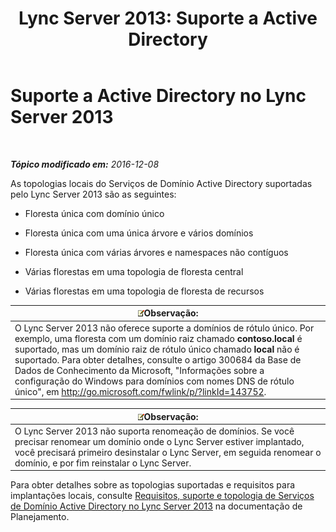 ﻿---
title: 'Lync Server 2013: Suporte a Active Directory'
TOCTitle: Suporte a Active Directory
ms:assetid: 28ed9ac4-586d-4803-ad45-99c4fa793f54
ms:mtpsurl: https://technet.microsoft.com/pt-br/library/Gg425756(v=OCS.15)
ms:contentKeyID: 49306200
ms.date: 12/10/2016
mtps_version: v=OCS.15
ms.translationtype: HT
---

# Suporte a Active Directory no Lync Server 2013

 

_**Tópico modificado em:** 2016-12-08_

As topologias locais do Serviços de Domínio Active Directory suportadas pelo Lync Server 2013 são as seguintes:

  - Floresta única com domínio único

  - Floresta única com uma única árvore e vários domínios

  - Floresta única com várias árvores e namespaces não contíguos

  - Várias florestas em uma topologia de floresta central

  - Várias florestas em uma topologia de floresta de recursos

<table>
<thead>
<tr class="header">
<th><img src="images/Gg425756.note(OCS.15).gif" title="note" alt="note" />Observação:</th>
</tr>
</thead>
<tbody>
<tr class="odd">
<td>O Lync Server 2013 não oferece suporte a domínios de rótulo único. Por exemplo, uma floresta com um domínio raiz chamado <strong>contoso.local</strong> é suportado, mas um domínio raiz de rótulo único chamado <strong>local</strong> não é suportado. Para obter detalhes, consulte o artigo 300684 da Base de Dados de Conhecimento da Microsoft, &quot;Informações sobre a configuração do Windows para domínios com nomes DNS de rótulo único&quot;, em <a href="http://go.microsoft.com/fwlink/p/?linkid=143752">http://go.microsoft.com/fwlink/p/?linkId=143752</a>.</td>
</tr>
</tbody>
</table>


<table>
<thead>
<tr class="header">
<th><img src="images/Gg425756.note(OCS.15).gif" title="note" alt="note" />Observação:</th>
</tr>
</thead>
<tbody>
<tr class="odd">
<td>O Lync Server 2013 não suporta renomeação de domínios. Se você precisar renomear um domínio onde o Lync Server estiver implantado, você precisará primeiro desinstalar o Lync Server, em seguida renomear o domínio, e por fim reinstalar o Lync Server.</td>
</tr>
</tbody>
</table>


Para obter detalhes sobre as topologias suportadas e requisitos para implantações locais, consulte [Requisitos, suporte e topologia de Serviços de Domínio Active Directory no Lync Server 2013](lync-server-2013-active-directory-domain-services-requirements-support-and-topologies.md) na documentação de Planejamento.

